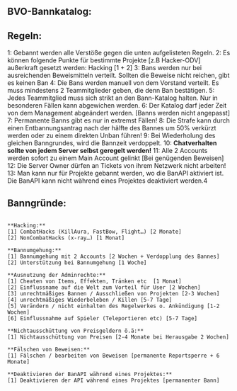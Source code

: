 ## **BVO-Bannkatalog:**

## Regeln:

1: Gebannt werden alle Verstöße gegen die unten aufgelisteten Regeln. 
2: Es können folgende Punkte für bestimmte Projekte [z.B Hacker-ODV] außerkraft gesetzt werden: Hacking [1 + 2]
3: Bans werden nur bei ausreichenden Beweismitteln verteilt. Sollten die Beweise nicht reichen, gibt es keinen Ban
4: Die Bans werden manuell von dem Vorstand verteilt. Es muss mindestens 2 Teammitglieder geben, die denn Ban bestätigen.
5: Jedes Teammitglied muss sich strikt an den Bann-Katalog halten. Nur in besonderen Fällen kann abgewichen werden.
6: Der Katalog darf jeder Zeit von dem Management abgeändert werden. [Banns werden nicht angepasst]
7: Permanente Banns gibt es nur in extremst Fällen!
8: Die Strafe kann durch einen Entbannungsantrag nach der hälfte des Bannes um 50% verkürzt werden oder zu einem direkten Unban führen!
9: Bei Wiederholung des gleichen Banngrundes, wird die Bannzeit verdoppelt. 
10: **Chatverhalten sollte von jedem Server selbst geregelt werden!** 
11: Alle 2 Accounts werden sofort zu einem Main Account gelinkt [Bei genügenden Beweisen]
12: Die Server Owner dürfen an Tickets von ihrem Netzwerk nicht arbeiten!
13: Man kann nur für Projekte gebannt werden, wo die BanAPI aktiviert ist. Die BanAPI kann nicht während eines Projektes deaktiviert werden.4





## **Banngründe:**
```

**Hacking:**
[1] CombatHacks (KillAura, FastBow, Flight…) [2 Monate]
[2] NonCombatHacks (x-ray…) [1 Monat]

**Bannumgehung:**
[1] Bannumgehung mit 2 Accounts [2 Wochen + Verdopplung des Bannes]
[2] Unterstützung bei Bannumgehung [1 Woche]

**Ausnutzung der Adminrechte:**
[1] Cheaten von Items, Effekten, Tränken etc  [1 Monat]
[2] Einflussname auf die Welt zum Vorteil für User [2 Wochen]
[3] unrechtmäßiges Bannen / Ausschließen von Projekten [2-3 Wochen]
[4] unrechtmäßiges Wiederbeleben / Killen [5-7 Tage]
[5] Verändern / nicht einhalten des Regelwerkes o. Ankündigung [1-2 Wochen]
[6] Einflussnahme auf Spieler (Teleportieren etc) [5-7 Tage]

**Nichtausschüttung von Preisgeldern ö.ä:**
[1] Nichtausschüttung von Preisen [2-4 Monate bei Herausgabe 2 Wochen]

**Fälschen von Beweisen:** 
[1] Fälschen / bearbeiten von Beweisen [permanente Reportsperre + 6 Monate]

**Deaktivieren der BanAPI während eines Projektes:**
[1] Deaktivieren der API während eines Projektes [permanenter Bann]
```
